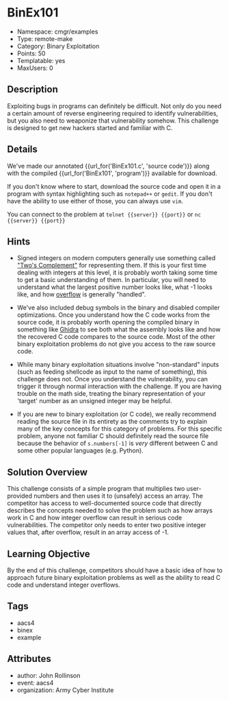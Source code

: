 # BinEx101

- Namespace: cmgr/examples
- Type: remote-make
- Category: Binary Exploitation
- Points: 50
- Templatable: yes
- MaxUsers: 0

## Description

Exploiting bugs in programs can definitely be difficult.  Not only do you need
a certain amount of reverse engineering required to identify vulnerabilities,
but you also need to weaponize that vulnerability somehow.  This challenge is
designed to get new hackers started and familiar with C.

## Details
We've made our annotated {{url_for('BinEx101.c', 'source code')}} along with the compiled {{url_for('BinEx101', 'program')}} available for download.

If you don't know where to start, download the source code and open it in a program with syntax highlighting such as `notepad++` or `gedit`.  If you don't have the ability to use either of those, you can always use `vim`.

You can connect to the problem at `telnet {{server}} {{port}}` or `nc {{server}} {{port}}`

## Hints

- Signed integers on modern computers generally use something called ["Two's Complement"](https://en.wikipedia.org/wiki/Two%27s_complement) for representing them.  If this is your first time dealing with integers at this level, it is probably worth taking some time to get a basic understanding of them.  In particular, you will need to understand what the largest positive number looks like, what -1 looks like, and how [overflow](https://en.wikipedia.org/wiki/Integer_overflow) is generally "handled".

- We've also included debug symbols in the binary and disabled compiler optimizations.  Once you understand how the C code works from the source code, it is probably worth opening the compiled binary in something like [Ghidra](https://ghidra-sre.org/) to see both what the assembly looks like and how the recovered C code compares to the source code.  Most of the other binary exploitation problems do not give you access to the raw source code.

- While many binary exploitation situations involve "non-standard" inputs (such as feeding shellcode as input to the name of something), this challenge does not.  Once you understand the vulnerability, you can trigger it through normal interaction with the challenge.  If you are having trouble on the math side, treating the binary representation of your 'target' number as an unsigned integer may be helpful.

- If you are new to binary exploitation (or C code), we really recommend reading the source file in its entirety as the comments try to explain many of the key concepts for this category of problems.  For this specific problem, anyone not familiar C should definitely read the source file because the behavior of `s.numbers[-1]` is _very_ different between C and some other popular languages (e.g. Python).

## Solution Overview

This challenge consists of a simple program that multiplies two user-provided
numbers and then uses it to (unsafely) access an array.  The competitor has
access to well-documented source code that directly describes the concepts
needed to solve the problem such as how arrays work in C and how integer
overflow can result in serious code vulnerabilities.  The competitor only
needs to enter two positive integer values that, after overflow, result in an
array access of -1.

## Learning Objective

By the end of this challenge, competitors should have a basic idea of how to
approach future binary exploitation problems as well as the ability to read C
code and understand integer overflows.

## Tags

- aacs4
- binex
- example

## Attributes

- author: John Rollinson
- event: aacs4
- organization: Army Cyber Institute

